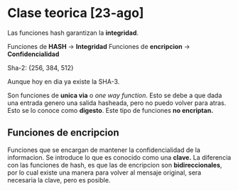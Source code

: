 # Clase teorica [23-ago]

Las funciones hash garantizan la **integridad**.

Funciones de **HASH** $\longrightarrow$ **Integridad**
Funciones de **encripcion** $\longrightarrow$ **Confidencialidad**

Sha-2: {256, 384, 512}

Aunque hoy en dia ya existe la SHA-3.

Son funciones de **unica via** o _one way function_. Esto se debe a que dada una entrada genero una salida hasheada, pero no puedo volver para atras. Esto se lo conoce como **digesto**. Este tipo de funciones **no encriptan.**

## Funciones de encripcion

Funciones que se encargan de mantener la confidencialidad de la informacion. Se introduce lo que es conocido como una **clave.** La diferencia con las funciones de hash, es que las de encripcion son **bidireccionales**, por lo cual existe una manera para volver al mensaje original, sera necesaria la clave, pero es posible.
